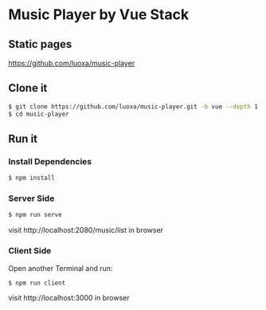 # Music Player by Vue Stack

## Static pages

https://github.com/luoxa/music-player

## Clone it

```bash
$ git clone https://github.com/luoxa/music-player.git -b vue --depth 1
$ cd music-player
```

## Run it

### Install Dependencies

```bash
$ npm install
```

### Server Side

```bash
$ npm run serve
```

visit http://localhost:2080/music/list in browser

### Client Side

Open another Terminal and run:

```bash
$ npm run client
```

visit http://localhost:3000 in browser

